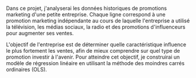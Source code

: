 # 
Dans ce projet, j'analyserai les données historiques de promotions marketing d'une petite entreprise. Chaque ligne correspond à une promotion marketing indépendante au cours de laquelle l'entreprise a utilisé la télévision, les médias sociaux, la radio et des promotions d'influenceurs pour augmenter ses ventes.

L'objectif de l'entreprise est de déterminer quelle caractéristique influence le plus fortement les ventes, afin de mieux comprendre sur quel type de promotion investir à l'avenir. Pour atteindre cet objectif, je construirai un modèle de régression linéaire en utilisant la méthode des moindres carrés ordinaires (OLS).
